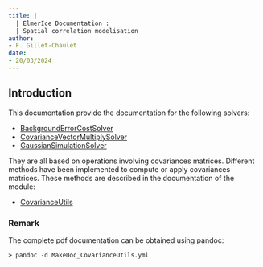 ```yaml
---
title: |
  | ElmerIce Documentation :
  | Spatial correlation modelisation
author:
- F. Gillet-Chaulet
date:
- 20/03/2024
---
```


## Introduction

This documentation provide the documentation for the following solvers:   
- [BackgroundErrorCostSolver](#Background_Error)   
- [CovarianceVectorMultiplySolver](#Covariance_Vector_product)   
- [GaussianSimulationSolver](#Gaussian_simulation)   

They are all based on operations involving covariances matrices. Different methods have been implemented to compute or apply covariances matrices. These methods are described in the documentation of the module:   
- [CovarianceUtils](#Covariance_Module)   

### Remark
The complete pdf documentation can be obtained using pandoc:   
```
> pandoc -d MakeDoc_CovarianceUtils.yml
```
